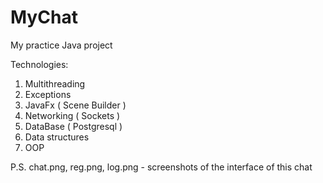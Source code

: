 # MyChat
My practice Java project

Technologies:
1) Multithreading
2) Exceptions
3) JavaFx ( Scene Builder )
4) Networking ( Sockets )
5) DataBase ( Postgresql )
6) Data structures
7) OOP

P.S. chat.png, reg.png, log.png - screenshots of the interface of this chat
